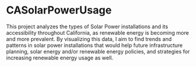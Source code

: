 # CASolarPowerUsage

This project analyzes the types of Solar Power installations and its accessibility throughout California, as renewable energy is becoming more and more prevalent. By visualizing this data, I aim to find trends and patterns in solar power installations that would help future infrastructure planning, solar energy and/or renewable energy policies, and strategies for increasing renewable energy usage as well.

